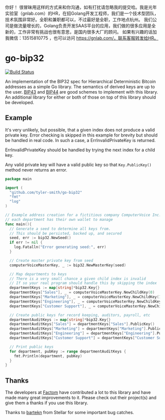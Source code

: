 你好！
很冒昧用这样的方式来和你沟通，如有打扰请忽略我的提交哈。我是光年实验室（gnlab.com）的HR，在招Golang开发工程师，我们是一个技术型团队，技术氛围非常好。全职和兼职都可以，不过最好是全职，工作地点杭州。
我们公司是做流量增长的，Golang负责开发SAAS平台的应用，我们做的很多应用是全新的，工作非常有挑战也很有意思，是国内很多大厂的顾问。
如果有兴趣的话加我微信：13515810775  ，也可以访问 https://gnlab.com/，联系客服转发给HR。
# go-bip32

[![Build Status](https://api.travis-ci.org/tyler-smith/go-bip32.png)](https://travis-ci.org/tyler-smith/go-bip32)

An implementation of the BIP32 spec for Hierarchical Deterministic Bitcoin addresses as a simple Go library. The semantics of derived keys are up to the user. [BIP43](https://github.com/bitcoin/bips/blob/master/bip-0043.mediawiki) and [BIP44](https://github.com/bitcoin/bips/blob/master/bip-0044.mediawiki) are good schemes to implement with this library. An additional library for either or both of those on top of this library should be developed.

## Example

It's very unlikely, but possible, that a given index does not produce a valid 
private key. Error checking is skipped in this example for brevity but should be handled in real code. In such a case, a ErrInvalidPrivateKey is returned.

ErrInvalidPrivateKey should be handled by trying the next index for a child key.

Any valid private key will have a valid public key so that `Key.PublicKey()`
method never returns an error.

```go
package main

import (
  "github.com/tyler-smith/go-bip32"
  "fmt"
  "log"
)

// Example address creation for a fictitious company ComputerVoice Inc. where
// each department has their own wallet to manage
func main(){
  // Generate a seed to determine all keys from.
  // This should be persisted, backed up, and secured
  seed, err := bip32.NewSeed()
  if err != nil {
    log.Fatalln("Error generating seed:", err)
  }

  // Create master private key from seed
  computerVoiceMasterKey, _ := bip32.NewMasterKey(seed)

  // Map departments to keys
  // There is a very small chance a given child index is invalid
  // If so your real program should handle this by skipping the index
  departmentKeys := map[string]*bip32.Key{}
  departmentKeys["Sales"], _ = computerVoiceMasterKey.NewChildKey(0)
  departmentKeys["Marketing"], _ = computerVoiceMasterKey.NewChildKey(1)
  departmentKeys["Engineering"], _ = computerVoiceMasterKey.NewChildKey(2)
  departmentKeys["Customer Support"], _ = computerVoiceMasterKey.NewChildKey(3)

  // Create public keys for record keeping, auditors, payroll, etc
  departmentAuditKeys := map[string]*bip32.Key{}
  departmentAuditKeys["Sales"] = departmentKeys["Sales"].PublicKey()
  departmentAuditKeys["Marketing"] = departmentKeys["Marketing"].PublicKey()
  departmentAuditKeys["Engineering"] = departmentKeys["Engineering"].PublicKey()
  departmentAuditKeys["Customer Support"] = departmentKeys["Customer Support"].PublicKey()

  // Print public keys
  for department, pubKey := range departmentAuditKeys {
    fmt.Println(department, pubKey)
  }
}
```

## Thanks

The developers at [Factom](https://www.factom.com/) have contributed a lot to this library and have made many great improvements to it. Please check out their project(s) and give them a thanks if you use this library.

Thanks to [bartekn](https://github.com/bartekn) from Stellar for some important bug catches.

